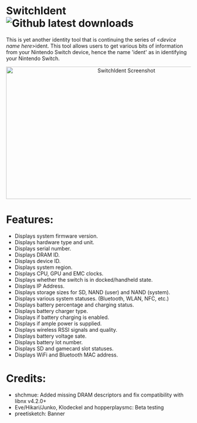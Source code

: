 # SwitchIdent ![Github latest downloads](https://img.shields.io/github/downloads/joel16/SwitchIdent/total.svg)

This is yet another identity tool that is continuing the series of <*device name here*>ident. This tool allows users to get various bits of information from your Nintendo Switch device, hence the name 'ident' as in identifying your Nintendo Switch.

<p align="center">
<img src="https://i.imgur.com/iVWliYI.jpg" alt="SwitchIdent Screenshot" width="640" height="360"/>
</p>

# Features: 
- Displays system firmware version.
- Displays hardware type and unit.
- Displays serial number.
- Displays DRAM ID.
- Displays device ID.
- Displays system region.
- Displays CPU, GPU and EMC clocks.
- Displays whether the switch is in docked/handheld state.
- Displays IP Address.
- Displays storage sizes for SD, NAND (user) and NAND (system).
- Displays various system statuses. (Bluetooth, WLAN, NFC, etc.)
- Displays battery percentage and charging status.
- Displays battery charger type.
- Displays if battery charging is enabled.
- Displays if ample power is supplied.
- Displays wireless RSSI signals and quality.
- Displays battery voltage sate.
- Displays battery lot number.
- Displays SD and gamecard slot statuses.
- Displays WiFi and Bluetooth MAC address.

# Credits:
- shchmue: Added missing DRAM descriptors and fix compatibility with libnx v4.2.0+
- Eve/Hikari/Junko, Klodeckel and hopperplaysmc: Beta testing
- preetisketch: Banner
